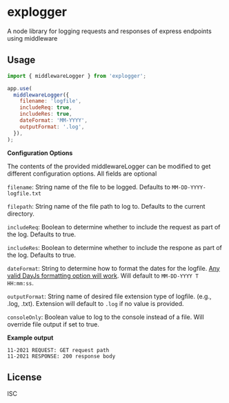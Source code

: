 # explogger

A node library for logging requests and responses of express endpoints using middleware

## Usage

```javascript
import { middlewareLogger } from 'explogger';

app.use(
  middlewareLogger({
    filename: 'logfile',
    includeReq: true,
    includeRes: true,
    dateFormat: 'MM-YYYY',
    outputFormat: '.log',
  }),
);
```

**Configuration Options**

The contents of the provided middlewareLogger can be modified to get different configuration options. All fields are optional

`filename`: String name of the file to be logged. Defaults to `MM-DD-YYYY-logfile.txt`

`filepath`: String name of the file path to log to. Defaults to the current directory.

`includeReq`: Boolean to determine whether to include the request as part of the log. Defaults to true.

`includeRes`: Boolean to determine whether to include the respone as part of the log. Defaults to true.

`dateFormat`: String to determine how to format the dates for the logfile. [Any valid DayJs formatting option will work](https://day.js.org/docs/en/display/format). Will default to `MM-DD-YYYY T HH:mm:ss`.

`outputFormat`: String name of desired file extension type of logfile. (e.g., .log, .txt). Extension will default to `.log` if no value is provided.

`consoleOnly`: Boolean value to log to the console instead of a file. Will override file output if set to true.

**Example output**

```
11-2021 REQUEST: GET request path
11-2021 RESPONSE: 200 response body
```

## License

ISC
